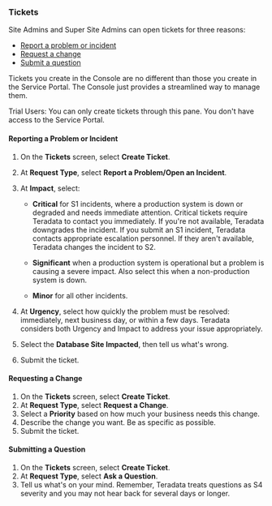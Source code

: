### Tickets

Site Admins and Super Site Admins can open tickets for three reasons: 

- [Report a problem or incident](#reporting-a-problem-or-incident) 
- [Request a change](#requesting-a-change)
- [Submit a question](#submitting-a-question)

Tickets you create in the Console are no different than those you create in the Service Portal. The Console just provides a streamlined way to manage them.

Trial Users: You can only create tickets through this pane. You don't have access to the Service Portal.

#### Reporting a Problem or Incident

1. On the **Tickets** screen, select **Create Ticket**.
1. At **Request Type**, select **Report a Problem/Open an Incident**.
1. At **Impact**, select:

     - **Critical** for S1 incidents, where a production system is down or degraded and needs immediate attention. Critical tickets require Teradata to contact you immediately. If you're not available, Teradata downgrades the incident. If you submit an S1 incident, Teradata contacts appropriate escalation personnel. If they aren't available, Teradata changes the incident to S2.
      
     - **Significant** when a production system is operational but a problem is causing a severe impact. Also select this when a non-production system is down.
     - **Minor** for all other incidents. 
1. At **Urgency**, select how quickly the problem must be resolved: immediately, next business day, or within a few days. Teradata considers both Urgency and Impact to address your issue appropriately.  
1. Select the **Database Site Impacted**, then tell us what's wrong. 
1. Submit the ticket. 

#### Requesting a Change

1. On the **Tickets** screen, select **Create Ticket**.
1. At **Request Type**, select **Request a Change**.
1. Select a **Priority** based on how much your business needs this change.
1. Describe the change you want. Be as specific as possible.
1. Submit the ticket.

#### Submitting a Question

1. On the **Tickets** screen, select **Create Ticket**.
1. At **Request Type**, select **Ask a Question**.
1. Tell us what's on your mind. Remember, Teradata treats questions as S4 severity and you may not hear back for several days or longer.

